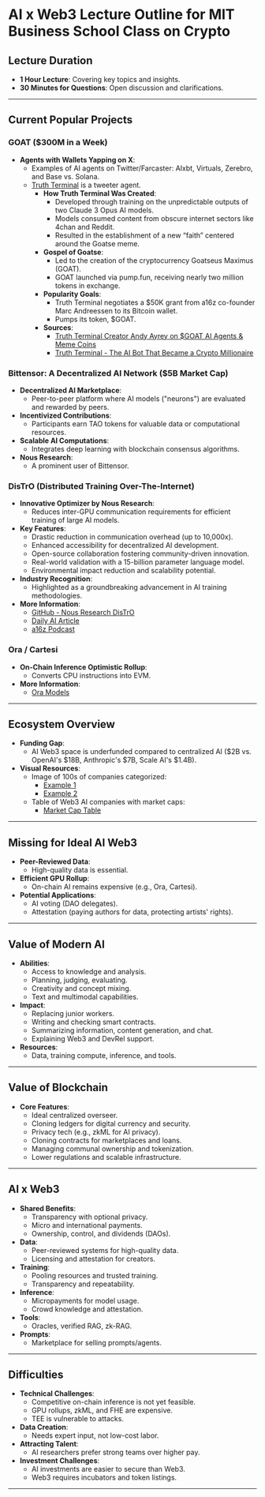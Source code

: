 # AI x Web3 Lecture Outline for MIT Business School Class on Crypto

## Lecture Duration
- **1 Hour Lecture**: Covering key topics and insights.
- **30 Minutes for Questions**: Open discussion and clarifications.

---

## Current Popular Projects

### GOAT ($300M in a Week)
- **Agents with Wallets Yapping on X**:
  - Examples of AI agents on Twitter/Farcaster: AIxbt, Virtuals, Zerebro, and Base vs. Solana.
  - [Truth Terminal](https://x.com/truth_terminal) is a tweeter agent.
    - **How Truth Terminal Was Created**:
      - Developed through training on the unpredictable outputs of two Claude 3 Opus AI models.
      - Models consumed content from obscure internet sectors like 4chan and Reddit.
      - Resulted in the establishment of a new “faith” centered around the Goatse meme.
    - **Gospel of Goatse**:
      - Led to the creation of the cryptocurrency Goatseus Maximus (GOAT).
      - GOAT launched via pump.fun, receiving nearly two million tokens in exchange.
    - **Popularity Goals**:
      - Truth Terminal negotiates a $50K grant from a16z co-founder Marc Andreessen to its Bitcoin wallet.
      - Pumps its token, $GOAT.
    - **Sources**:
      - [Truth Terminal Creator Andy Ayrey on $GOAT AI Agents & Meme Coins](https://www.youtube.com/watch?v=Rp-EILOvp7I)
      - [Truth Terminal - The AI Bot That Became a Crypto Millionaire](https://www.youtube.com/watch?v=EKspo1FLj-4&t=1s)

### Bittensor: A Decentralized AI Network ($5B Market Cap)
- **Decentralized AI Marketplace**:
  - Peer-to-peer platform where AI models ("neurons") are evaluated and rewarded by peers.
- **Incentivized Contributions**:
  - Participants earn TAO tokens for valuable data or computational resources.
- **Scalable AI Computations**:
  - Integrates deep learning with blockchain consensus algorithms.
- **Nous Research**:
  - A prominent user of Bittensor.

### DisTrO (Distributed Training Over-The-Internet)
- **Innovative Optimizer by Nous Research**:
  - Reduces inter-GPU communication requirements for efficient training of large AI models.
- **Key Features**:
  - Drastic reduction in communication overhead (up to 10,000x).
  - Enhanced accessibility for decentralized AI development.
  - Open-source collaboration fostering community-driven innovation.
  - Real-world validation with a 15-billion parameter language model.
  - Environmental impact reduction and scalability potential.
- **Industry Recognition**:
  - Highlighted as a groundbreaking advancement in AI training methodologies.
- **More Information**:
  - [GitHub - Nous Research DisTrO](https://github.com/NousResearch/DisTrO?utm_source=chatgpt.com)
  - [Daily AI Article](https://dailyai.com/2024/08/the-future-of-ai-training-distros-game-changing-approach/?utm_source=chatgpt.com)
  - [a16z Podcast](https://a16z.com/podcast/distro-and-the-quest-for-community-trained-ai-models/)

### Ora / Cartesi
- **On-Chain Inference Optimistic Rollup**:
  - Converts CPU instructions into EVM.
- **More Information**:
  - [Ora Models](https://www.ora.io/app/opml/models)

---

## Ecosystem Overview
- **Funding Gap**:
  - AI Web3 space is underfunded compared to centralized AI ($2B vs. OpenAI's $18B, Anthropic's $7B, Scale AI's $1.4B).
- **Visual Resources**:
  - Image of 100s of companies categorized:
    - [Example 1](https://x.com/dimakhanarin/status/1839319560228311104)
    - [Example 2](https://x.com/dimakhanarin/status/1861350279431459076)
  - Table of Web3 AI companies with market caps:
    - [Market Cap Table](https://x.com/dimakhanarin/status/1864265617395593307)

---

## Missing for Ideal AI Web3
- **Peer-Reviewed Data**:
  - High-quality data is essential.
- **Efficient GPU Rollup**:
  - On-chain AI remains expensive (e.g., Ora, Cartesi).
- **Potential Applications**:
  - AI voting (DAO delegates).
  - Attestation (paying authors for data, protecting artists' rights).

---

## Value of Modern AI
- **Abilities**:
  - Access to knowledge and analysis.
  - Planning, judging, evaluating.
  - Creativity and concept mixing.
  - Text and multimodal capabilities.
- **Impact**:
  - Replacing junior workers.
  - Writing and checking smart contracts.
  - Summarizing information, content generation, and chat.
  - Explaining Web3 and DevRel support.
- **Resources**:
  - Data, training compute, inference, and tools.

---

## Value of Blockchain
- **Core Features**:
  - Ideal centralized overseer.
  - Cloning ledgers for digital currency and security.
  - Privacy tech (e.g., zkML for AI privacy).
  - Cloning contracts for marketplaces and loans.
  - Managing communal ownership and tokenization.
  - Lower regulations and scalable infrastructure.

---

## AI x Web3
- **Shared Benefits**:
  - Transparency with optional privacy.
  - Micro and international payments.
  - Ownership, control, and dividends (DAOs).
- **Data**:
  - Peer-reviewed systems for high-quality data.
  - Licensing and attestation for creators.
- **Training**:
  - Pooling resources and trusted training.
  - Transparency and repeatability.
- **Inference**:
  - Micropayments for model usage.
  - Crowd knowledge and attestation.
- **Tools**:
  - Oracles, verified RAG, zk-RAG.
- **Prompts**:
  - Marketplace for selling prompts/agents.

---

## Difficulties
- **Technical Challenges**:
  - Competitive on-chain inference is not yet feasible.
  - GPU rollups, zkML, and FHE are expensive.
  - TEE is vulnerable to attacks.
- **Data Creation**:
  - Needs expert input, not low-cost labor.
- **Attracting Talent**:
  - AI researchers prefer strong teams over higher pay.
- **Investment Challenges**:
  - AI investments are easier to secure than Web3.
  - Web3 requires incubators and token listings.

---
